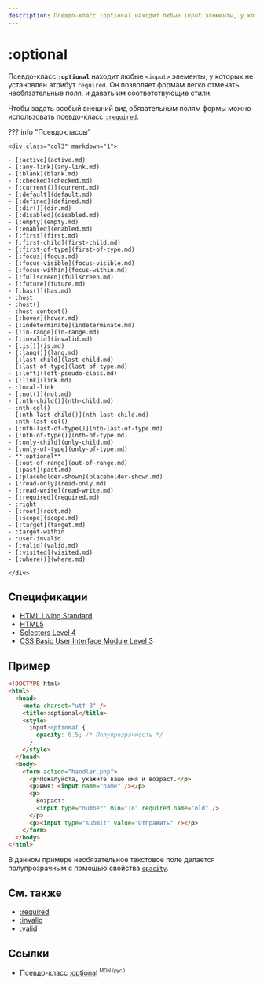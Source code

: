 ```yaml
---
description: Псевдо-класс :optional находит любые input элементы, у которых не установлен атрибут required
---
```


# :optional

Псевдо-класс **`:optional`** находит любые `<input>` элементы, у которых не установлен атрибут `required`. Он позволяет формам легко отмечать необязательные поля, и давать им соответствующие стили.

Чтобы задать особый внешний вид обязательным полям формы можно использовать псевдо-класс [`:required`](required.md).

??? info "Псевдоклассы"

    <div class="col3" markdown="1">

    - [:active](active.md)
    - [:any-link](any-link.md)
    - [:blank](blank.md)
    - [:checked](checked.md)
    - [:current()](current.md)
    - [:default](default.md)
    - [:defined](defined.md)
    - [:dir()](dir.md)
    - [:disabled](disabled.md)
    - [:empty](empty.md)
    - [:enabled](enabled.md)
    - [:first](first.md)
    - [:first-child](first-child.md)
    - [:first-of-type](first-of-type.md)
    - [:focus](focus.md)
    - [:focus-visible](focus-visible.md)
    - [:focus-within](focus-within.md)
    - [:fullscreen](fullscreen.md)
    - [:future](future.md)
    - [:has()](has.md)
    - :host
    - :host()
    - :host-context()
    - [:hover](hover.md)
    - [:indeterminate](indeterminate.md)
    - [:in-range](in-range.md)
    - [:invalid](invalid.md)
    - [:is()](is.md)
    - [:lang()](lang.md)
    - [:last-child](last-child.md)
    - [:last-of-type](last-of-type.md)
    - [:left](left-pseudo-class.md)
    - [:link](link.md)
    - :local-link
    - [:not()](not.md)
    - [:nth-child()](nth-child.md)
    - :nth-col()
    - [:nth-last-child()](nth-last-child.md)
    - :nth-last-col()
    - [:nth-last-of-type()](nth-last-of-type.md)
    - [:nth-of-type()](nth-of-type.md)
    - [:only-child](only-child.md)
    - [:only-of-type](only-of-type.md)
    - **:optional**
    - [:out-of-range](out-of-range.md)
    - [:past](past.md)
    - [:placeholder-shown](placeholder-shown.md)
    - [:read-only](read-only.md)
    - [:read-write](read-write.md)
    - [:required](required.md)
    - :right
    - [:root](root.md)
    - [:scope](scope.md)
    - [:target](target.md)
    - :target-within
    - :user-invalid
    - [:valid](valid.md)
    - [:visited](visited.md)
    - [:where()](where.md)

    </div>

## Спецификации

- [HTML Living Standard](https://html.spec.whatwg.org/multipage/#selector-optional)
- [HTML5](https://www.w3.org/TR/html50/#selector-optional)
- [Selectors Level 4](https://drafts.csswg.org/selectors-4/#opt-pseudos)
- [CSS Basic User Interface Module Level 3](https://drafts.csswg.org/css-ui-3/#pseudo-required-value)

## Пример

```html
<!DOCTYPE html>
<html>
  <head>
    <meta charset="utf-8" />
    <title>:optional</title>
    <style>
      input:optional {
        opacity: 0.5; /* Полупрозрачность */
      }
    </style>
  </head>
  <body>
    <form action="handler.php">
      <p>Пожалуйста, укажите ваше имя и возраст.</p>
      <p>Имя: <input name="name" /></p>
      <p>
        Возраст:
        <input type="number" min="18" required name="old" />
      </p>
      <p><input type="submit" value="Отправить" /></p>
    </form>
  </body>
</html>
```

В данном примере необязательное текстовое поле делается полупрозрачным с помощью свойства [`opacity`](opacity.md).

## См. также

- [:required](required.md)
- [:invalid](invalid.md)
- [:valid](valid.md)

## Ссылки

- Псевдо-класс [:optional](https://developer.mozilla.org/ru/docs/Web/CSS/:optional) <sup><small>MDN (рус.)</small></sup>
